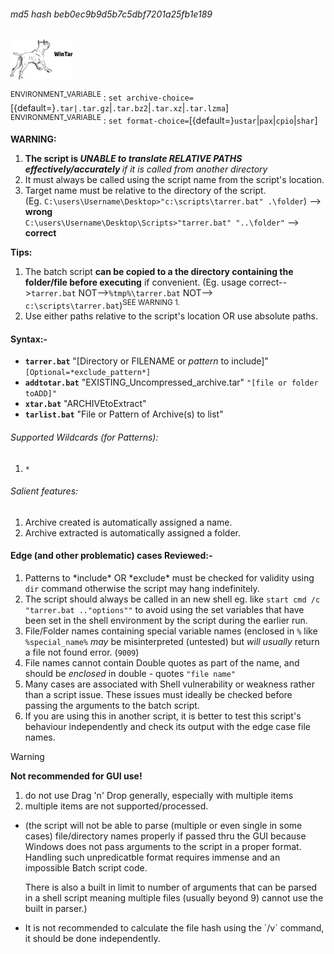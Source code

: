 ###### md5 hash beb0ec9b9d5b7c5dbf7201a25fb1e189<br>
<img src="wintar.png" width=100>

<SUP>ENVIRONMENT_VARIABLE</SUP> : `set archive-choice=`[{default=}`.tar|.tar.gz`|`.tar.bz2`|`.tar.xz`|`.tar.lzma`]<br>
<SUP>ENVIRONMENT_VARIABLE</SUP> : `set format-choice=`[{default=}`ustar`|`pax`|`cpio`|`shar`]

<B>WARNING:
1. The script is *UNABLE to translate RELATIVE PATHS effectively/accurately* </b>*if it is called from another directory*<br>
2. It must always be called using the script name from the script's location.   <br>
3. Target name must be relative to the directory of the script. <br> (Eg. `C:\users\Username\Desktop>"c:\scripts\tarrer.bat" .\folder`) --> <b>wrong</b><br>`C:\users\Username\Desktop\Scripts>"tarrer.bat" "..\folder"` --> <b>correct</b>

<b>Tips:</b>
1. The batch script <b>can be copied to a the directory containing the folder/file before executing</b> if convenient. (Eg. usage correct-->`tarrer.bat` NOT-->`%tmp%\tarrer.bat` NOT--> `c:\scripts\tarrer.bat`)<sup>SEE WARNING 1.</SUP>
2. Use either paths relative to the script's location OR use absolute paths.

#### Syntax:-
+ <b>`tarrer.bat`</b> "[Directory or FILENAME or *pattern* to include]" `[Optional=*exclude_pattern*]`<br>
+ <b>`addtotar.bat`</b> "EXISTING_Uncompressed_archive.tar" `"[file or folder toADD]"`<br>
+ <b>`xtar.bat`</b> "ARCHIVEtoExtract"
+ <b>`tarlist.bat`</b> "File or Pattern of Archive(s) to list"

###### Supported Wildcards (for Patterns):
1. `*`

###### Salient features:
1. Archive created is automatically assigned a name.
2. Archive extracted is automatically assigned a folder.

#### Edge (and other problematic) cases Reviewed:-
1. Patterns to \*include\* OR \*exclude\* must be checked for validity using `dir` command otherwise the script may hang indefinitely.
2. The script should always be called in an new shell eg. like `start cmd /c "tarrer.bat .."options""` to avoid using the set variables that have been set in the shell environment by the script during the earlier run.
3. File/Folder names containing special variable names (enclosed in `%` like `%special_name%` *may* be misinterpreted (untested) but *will usually* return a file not found error. (`9009`)
4. File names cannot contain Double quotes as part of the name, and should be *enclosed* in double - quotes `"file name"`
5. Many cases are associated with Shell vulnerability or weakness rather than a script issue. These issues must ideally be checked before passing the arguments to the batch script.
6. If you are using this in another script, it is better to test this script's behaviour independently and check its output with the edge case file names.

>[!WARNING]
> <b>Not recommended for GUI use!</b>
>1. do not use Drag 'n' Drop generally, especially with multiple items<br>
>2. multiple items are not supported/processed.<br>
>+ (the script will not be able to parse (multiple or even single in some cases) file/directory names properly if passed thru the GUI because Windows does not pass arguments to the script in a proper format. Handling such unpredicatble format requires immense and an impossible Batch script code. <p>There is also a built in limit to number of arguments that can be parsed in a shell script meaning multiple files (usually beyond 9) cannot use the built in parser.)
>+ <p>It is not recommended to calculate the file hash using the `/v` command, it should be done independently.
